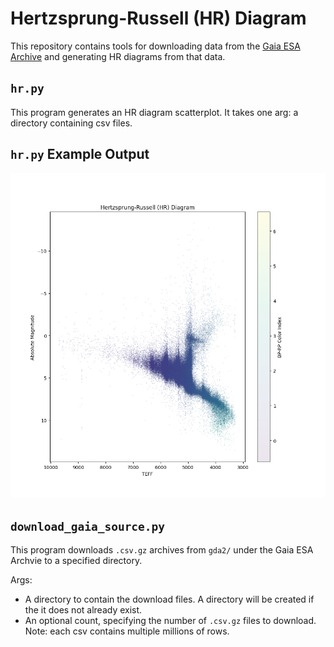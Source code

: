 # Hertzsprung-Russell (HR) Diagram

This repository contains tools for downloading data from the [Gaia ESA Archive](https://gea.esac.esa.int/archive/) and generating HR diagrams from that data.

## `hr.py`

This program generates an HR diagram scatterplot. It takes one arg: a directory containing csv files.

## `hr.py` Example Output

![An HR Diagram](./HR_diagram.png)

## `download_gaia_source.py`

This program downloads `.csv.gz` archives from `gda2/` under the Gaia ESA Archvie to a specified directory.

Args:

- A directory to contain the download files. A directory will be created if the it does not already exist.
- An optional count, specifying the number of `.csv.gz` files to download. Note: each csv contains multiple millions of rows.
